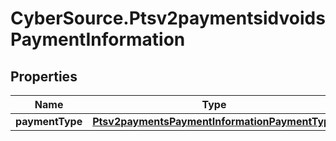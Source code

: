 # CyberSource.Ptsv2paymentsidvoidsPaymentInformation

## Properties
Name | Type | Description | Notes
------------ | ------------- | ------------- | -------------
**paymentType** | [**Ptsv2paymentsPaymentInformationPaymentType**](Ptsv2paymentsPaymentInformationPaymentType.md) |  | [optional] 


